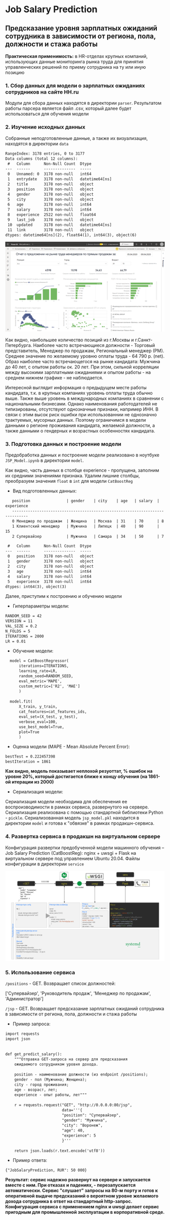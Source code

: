 # Job Salary Prediction
## Предсказание уровня зарплатных ожиданий сотрудника в зависимости от региона, пола, должности и стажа работы

<b>Практическая применимость:</b> в HR-отделах крупных компаний, использующих данные мониторинга рынка труда для принятия управленческих решений по приему сотрудника на ту или иную позицию

### 1. Сбор данных для модели о зарплатных ожиданиях сотрудников на сайте HH.ru

Модули для сбора данных находятся в директории `parser`. Результатом работы парсера является файл .csv, который далее будет использоваться для обучения модели

### 2. Изучение исходных данных

Собранные неподготовленные данные, а также их визуализация, находятся в директории `data`

```
RangeIndex: 3178 entries, 0 to 3177
Data columns (total 12 columns):
 #   Column      Non-Null Count  Dtype         
---  ------      --------------  -----         
 0   Unnamed: 0  3178 non-null   int64         
 1   entrydate   3178 non-null   datetime64[ns]
 2   title       3178 non-null   object        
 3   position    3178 non-null   object        
 4   gender      3178 non-null   object        
 5   city        3178 non-null   object        
 6   age         3178 non-null   int64         
 7   salary      3178 non-null   int64         
 8   experience  2522 non-null   float64       
 9   last_job    3178 non-null   object        
 10  updated     3178 non-null   datetime64[ns]
 11  link        3178 non-null   object        
dtypes: datetime64[ns](2), float64(1), int64(3), object(6)
```

![](/data/report.png)

Как видно, наибольшее количество позиций из г.Москвы и г.Санкт-Петербурга. Наиболее часто встречающиеся должности - Торговый представитель, Менеджер по продажам, Региональный менеджер (РМ). Среднее значение по желаемому уровню оплаты труда - 64 790 р. (net). Образ наиболее часто встречающегося на рынке кандидата: Мужчина до 40 лет, с опытом работы ок. 20 лет. При этом, сильной корреляции между высокими зарплатными ожиданиями и опытом работы - на среднем нижнем графике - не наблюдается.

Интересной выглядит информация о предыдущем месте работы кандидата, т.к. в крупных компаниях уровень оплаты труда обычно выше. Также выше уровень в международных компаниях в сравнении с национальными бизнесами. Однако наименования работодателей не типизированы, отсутствуют однозначные признаки, например ИНН. В связи с этим высок риск ошибки при использованнии не однозначно трактуемых, мусорных данных. Поэтому ограничимся в модели данными о регионе проживания кандидата, желаемой должности, а также данными о гендерных и возрастных особенностях кандидата.

### 3. Подготовка данных и построение модели

Предобработка данных и построение модели реализовано в ноутбуке `JSP_Model.ipynb` в директории `model`.

Как видно, часть данных в столбце experience - пропущена, заполним их средними значениями признака. Удалим лишние столбцы, преобразуем значения `float` в `int` для модели `CatBoostReg`

* Вид подготовленных данных:

 ```
    position                | gender    | city    | age   | salary  | experience 
    -----------------------------------------------------------------------------
    0 Менеджер по продажам  | Женщина   | Москва  | 31    | 70      | 8
    1 Клиентский менеджер   | Мужчина   | Липецк  | 40    | 90      | 15
    2 Супервайзер           | Мужчина   | Самара  | 34    | 50      | 7
 ```

```
 #   Column      Non-Null Count  Dtype 
---  ------      --------------  ----- 
 0   position    3178 non-null   object
 1   gender      3178 non-null   object
 2   city        3178 non-null   object
 3   age         3178 non-null   int64 
 4   salary      3178 non-null   int64 
 5   experience  3178 non-null   int64 
dtypes: int64(3), object(3)
```

Далее, приступим к построению и обучению модели

* Гиперпараметры модели:

```
RANDOM_SEED = 42
VERSION = 11
VAL_SIZE = 0.2
N_FOLDS = 5
ITERATIONS = 2000
LR = 0.01
```

* Обучение модели:

```
  model = CatBoostRegressor(
      iterations=ITERATIONS, 
      learning_rate=LR, 
      random_seed=RANDOM_SEED,
      eval_metric='MAPE', 
      custom_metric=['R2', 'MAE']
      )
  
  model.fit(
      X_train, y_train, 
      cat_features=cat_features_ids,
      eval_set=(X_test, y_test), 
      verbose_eval=100, 
      use_best_model=True, 
      plot=True
      )
```

* Оценка модели (MAPE - Mean Absolute Percent Error):

```
bestTest = 0.222457398
bestIteration = 1861
```

<b>Как видно, модель показывает неплохой резуоттат, % ошибок на уровне 20%, который достигается ближе к концу обучения (на 1861-ой итерации из 2000)</b>

* Сериализация модели:

Сериализация модели необходима для обеспечения ее воспроизводимости в рамках сервиса, развернутого на сервере. Сериализация реализована с помощью стандартной библиотеки Python - `pickle`. Сериализованная модель `jsp_model.pkl` находится в директории `model` и готова к "обвязке" в рамках продакшн-сервиса. 

### 4. Развертка сервиса в продакшн на виртуальном сервере

Конфигурация развертки предобученной модели машинного обучения – Job Salary Prediction (CatBoostReg): nginx + uwsgi + Flask на виртуальном сервере под управлением Ubuntu 20.04. Файлы конфигурации в директории `service`

![](/service/jsp_service_pic.png)

### 5. Использование сервиса

`/positions` - GET. Возвращает список должностей:

['Супервайзер', 'Руководитель продаж', 'Менеджер по продажам', 'Администратор']

`/jsp` - GET. Возвращает предсказание зарплатных ожиданий сотрудника в зависимости от региона, пола, должности и стажа работы

* Пример запроса:

```
import requests
import json


def get_predict_salary():
    """Отправка GET-запроса на сервер для предсказания
    ожидаемого сотрудником уровня дохода.
    
    position - наименование должности (из endpoint /positions);
    gender - пол (Мужчина; Женщина);
    city - город проживания;
    age - возраст, лет;
    experience - опыт работы, лет"""
    
    r = requests.request("GET", "http://0.0.0.0:80/jsp",
                         data='''{
                         "position": "Супервайзер",
                         "gender": "Мужчина",
                         "city": "Воронеж",
                         "age": 40,
                         "experience": 5
                         }'''

    return json.loads(r.text.encode('utf8'))
```

* Пример ответа:

```
{"JobSalaryPrediction, RUR": 50 000}
```

<b>
 Результат: сервис надежно развернут на сервере и запускается вместе с ним. При отказах и падениях, - перезапускается автоматически. Сервис "слушает" запросы на 80-м порту и готов к оперативной выдаче предсказаний о вероятном уровне желаемого дохода сотрудника в ответ на стандартный http-запрос. Конфигурация сервиса с применением nginx и uwsgi делает сервис пригодным для промышленной эксплуатации в корпоративной среде.
</b>
